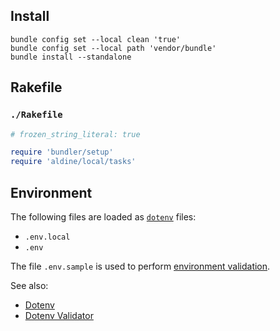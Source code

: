 ## Install

```shell
bundle config set --local clean 'true'
bundle config set --local path 'vendor/bundle'
bundle install --standalone
```

## Rakefile

### ``./Rakefile``

```ruby
# frozen_string_literal: true

require 'bundler/setup'
require 'aldine/local/tasks'
```

## Environment 

The following files are loaded as [``dotenv``][bkeepers/dotenv] files:

* ``.env.local``
* ``.env``

The file ``.env.sample`` is used to perform [environment validation][fastruby/dotenv_validator].

See also:
* [Dotenv][bkeepers/dotenv]
* [Dotenv Validator][fastruby/dotenv_validator]


<!-- hypelinks -->

[bkeepers/dotenv]: https://github.com/bkeepers/dotenv
[fastruby/dotenv_validator]: https://github.com/fastruby/dotenv_validator
